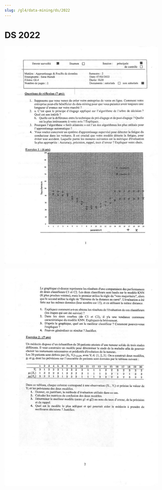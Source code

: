 ```yaml
---
slug: /gl4/data-mining/ds/2022
---
```


# DS 2022

![1](assets/2022-1.jpg)

![2](assets/2022-2.jpg)
